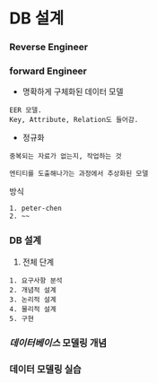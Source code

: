 # DB 설계


### Reverse Engineer


### forward Engineer
* 명확하게 구체화된 데이터 모델
```
EER 모델.
Key, Attribute, Relation도 들어감.
```
* 정규화
```
중복되는 자료가 없는지, 작업하는 것
```
```
엔티티를 도출해나가는 과정에서 추상화된 모델
```

방식
```
1. peter-chen
2. ~~
```
### DB 설계
1. 전체 단계
```
1. 요구사항 분석
2. 개념적 설계
3. 논리적 설계
4. 물리적 설계
5. 구현
```


### ***데이터베이스*** 모델링 개념


### 데이터 모델링 실습





